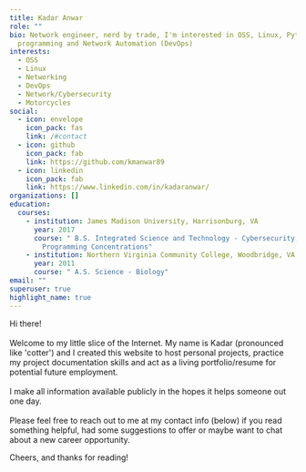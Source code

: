 ```yaml
---
title: Kadar Anwar
role: ""
bio: Network engineer, nerd by trade, I'm interested in OSS, Linux, Python
  programming and Network Automation (DevOps)
interests:
  - OSS
  - Linux
  - Networking
  - DevOps
  - Network/Cybersecurity
  - Motorcycles
social:
  - icon: envelope
    icon_pack: fas
    link: /#contact
  - icon: github
    icon_pack: fab
    link: https://github.com/kmanwar89
  - icon: linkedin
    icon_pack: fab
    link: https://www.linkedin.com/in/kadaranwar/
organizations: []
education:
  courses:
    - institution: James Madison University, Harrisonburg, VA
      year: 2017
      course: " B.S. Integrated Science and Technology - Cybersecurity, Networking &
        Programming Concentrations"
    - institution: Northern Virginia Community College, Woodbridge, VA
      year: 2011
      course: " A.S. Science - Biology"
email: ""
superuser: true
highlight_name: true
---
```

Hi there!\
\
Welcome to my little slice of the Internet. My name is Kadar (pronounced like 'cotter') and I created this website to host personal projects, practice my project documentation skills and act as a living portfolio/resume for potential future employment. \
\
I make all information available publicly in the hopes it helps someone out one day.\
\
Please feel free to reach out to me at my contact info (below) if you read something helpful, had some suggestions to offer or maybe want to chat about a new career opportunity.

Cheers, and thanks for reading!